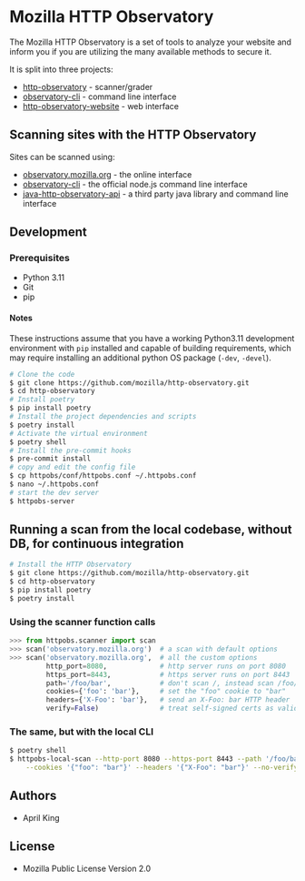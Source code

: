 # Mozilla HTTP Observatory

The Mozilla HTTP Observatory is a set of tools to analyze your website and inform you if you are utilizing the many available methods to secure it.

It is split into three projects:

* [http-observatory](https://github.com/mozilla/http-observatory) - scanner/grader
* [observatory-cli](https://github.com/mozilla/observatory-cli) - command line interface
* [http-observatory-website](https://github.com/mozilla/http-observatory-website) - web interface

## Scanning sites with the HTTP Observatory

Sites can be scanned using:

* [observatory.mozilla.org](https://observatory.mozilla.org/) - the online interface
* [observatory-cli](https://github.com/mozilla/observatory-cli) - the official node.js command line interface
* [java-http-observatory-api](https://github.com/stoennies/java-http-observatory-api) - a third party java library and command line interface

## Development

### Prerequisites
* Python 3.11
* Git
* pip

#### Notes

These instructions assume that you have a working Python3.11 development environment with `pip` installed and capable of building requirements, which may require installing an additional python OS package (`-dev`, `-devel`).

```bash
# Clone the code
$ git clone https://github.com/mozilla/http-observatory.git
$ cd http-observatory
# Install poetry
$ pip install poetry
# Install the project dependencies and scripts
$ poetry install
# Activate the virtual environment
$ poetry shell
# Install the pre-commit hooks
$ pre-commit install
# copy and edit the config file
$ cp httpobs/conf/httpobs.conf ~/.httpobs.conf
$ nano ~/.httpobs.conf
# start the dev server
$ httpobs-server
```

## Running a scan from the local codebase, without DB, for continuous integration
```bash
# Install the HTTP Observatory
$ git clone https://github.com/mozilla/http-observatory.git
$ cd http-observatory
$ pip install poetry
$ poetry install
```

### Using the scanner function calls
```python
>>> from httpobs.scanner import scan
>>> scan('observatory.mozilla.org')  # a scan with default options
>>> scan('observatory.mozilla.org',  # all the custom options
         http_port=8080,             # http server runs on port 8080
         https_port=8443,            # https server runs on port 8443
         path='/foo/bar',            # don't scan /, instead scan /foo/bar
         cookies={'foo': 'bar'},     # set the "foo" cookie to "bar"
         headers={'X-Foo': 'bar'},   # send an X-Foo: bar HTTP header
         verify=False)               # treat self-signed certs as valid for tests like HSTS/HPKP
```

### The same, but with the local CLI
```bash
$ poetry shell
$ httpobs-local-scan --http-port 8080 --https-port 8443 --path '/foo/bar' \
    --cookies '{"foo": "bar"}' --headers '{"X-Foo": "bar"}' --no-verify mozilla.org
```

## Authors

* April King

## License

* Mozilla Public License Version 2.0
